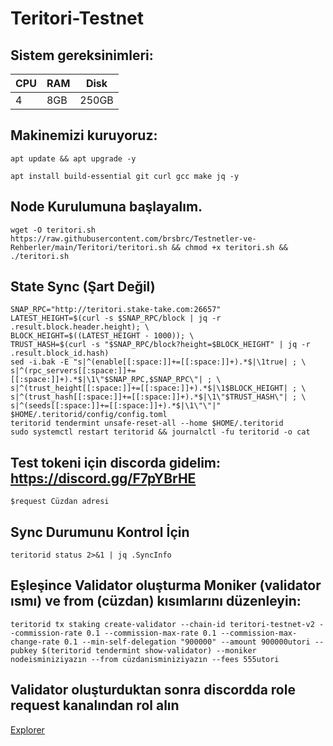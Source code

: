 # Teritori-Testnet

## Sistem gereksinimleri:

|CPU | RAM  | Disk  | 
|----|------|----------|
|   4| 8GB  | 250GB    |


## Makinemizi kuruyoruz:
```
apt update && apt upgrade -y 
```

```
apt install build-essential git curl gcc make jq -y
```

## Node Kurulumuna başlayalım.

```
wget -O teritori.sh https://raw.githubusercontent.com/brsbrc/Testnetler-ve-Rehberler/main/Teritori/teritori.sh && chmod +x teritori.sh && ./teritori.sh
```

## State Sync (Şart Değil)

```
SNAP_RPC="http://teritori.stake-take.com:26657"
LATEST_HEIGHT=$(curl -s $SNAP_RPC/block | jq -r .result.block.header.height); \
BLOCK_HEIGHT=$((LATEST_HEIGHT - 1000)); \
TRUST_HASH=$(curl -s "$SNAP_RPC/block?height=$BLOCK_HEIGHT" | jq -r .result.block_id.hash)
sed -i.bak -E "s|^(enable[[:space:]]+=[[:space:]]+).*$|\1true| ; \
s|^(rpc_servers[[:space:]]+=[[:space:]]+).*$|\1\"$SNAP_RPC,$SNAP_RPC\"| ; \
s|^(trust_height[[:space:]]+=[[:space:]]+).*$|\1$BLOCK_HEIGHT| ; \
s|^(trust_hash[[:space:]]+=[[:space:]]+).*$|\1\"$TRUST_HASH\"| ; \
s|^(seeds[[:space:]]+=[[:space:]]+).*$|\1\"\"|" $HOME/.teritorid/config/config.toml
teritorid tendermint unsafe-reset-all --home $HOME/.teritorid
sudo systemctl restart teritorid && journalctl -fu teritorid -o cat
```

## Test tokeni için discorda gidelim: https://discord.gg/F7pYBrHE
```
$request Cüzdan adresi
```

## Sync Durumunu Kontrol İçin
```
teritorid status 2>&1 | jq .SyncInfo
```

## Eşleşince Validator oluşturma Moniker (validator ısmı) ve from (cüzdan) kısımlarını düzenleyin:
```
teritorid tx staking create-validator --chain-id teritori-testnet-v2 --commission-rate 0.1 --commission-max-rate 0.1 --commission-max-change-rate 0.1 --min-self-delegation "900000" --amount 900000utori --pubkey $(teritorid tendermint show-validator) --moniker nodeisminiziyazın --from cüzdanisminiziyazın --fees 555utori
```

## Validator oluşturduktan sonra discordda role request kanalından rol alın

[Explorer](https://teritori.explorers.guru/)
